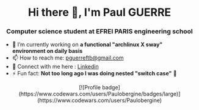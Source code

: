 <h1 align="center">Hi there 👋, I'm Paul GUERRE</h1>
<h3 align="center">Computer science student at EFREI PARIS engineering school</h3>

- 🔭 I’m currently working on **a functional "archlinux X sway" environment on daily basis**
- 📫 How to reach me: pguerreftb@gmail.com
- 📘 Connect with me here : <a href="https://www.linkedin.com/in/paul-guerre" target="blank">Linkedin</a>
- ⚡ Fun fact: **Not too long ago I was doing nested "switch case"** 🤡

<p align="center">[![Profile badge](https://www.codewars.com/users/Paulobergine/badges/large)](https://www.codewars.com/users/Paulobergine)</p>
